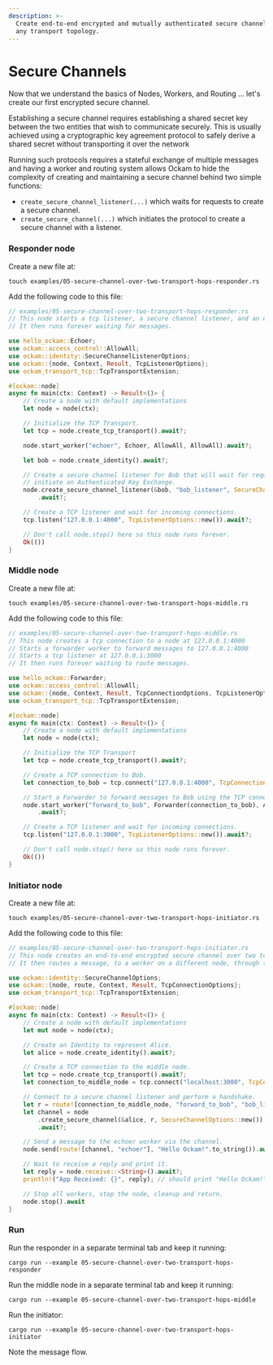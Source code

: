 ```yaml
---
description: >-
  Create end-to-end encrypted and mutually authenticated secure channels over
  any transport topology.
---
```


# Secure Channels

Now that we understand the basics of Nodes, Workers, and Routing ... let's create our first encrypted secure channel.

Establishing a secure channel requires establishing a shared secret key between the two entities that wish to communicate securely. This is usually achieved using a cryptographic key agreement protocol to safely derive a shared secret without transporting it over the network

Running such protocols requires a stateful exchange of multiple messages and having a worker and routing system allows Ockam to hide the complexity of creating and maintaining a secure channel behind two simple functions:

* `create_secure_channel_listener(...)` which waits for requests to create a secure channel.
* `create_secure_channel(...)` which initiates the protocol to create a secure channel with a listener.

### Responder node

Create a new file at:

```
touch examples/05-secure-channel-over-two-transport-hops-responder.rs
```

Add the following code to this file:

```rust
// examples/05-secure-channel-over-two-transport-hops-responder.rs
// This node starts a tcp listener, a secure channel listener, and an echoer worker.
// It then runs forever waiting for messages.

use hello_ockam::Echoer;
use ockam::access_control::AllowAll;
use ockam::identity::SecureChannelListenerOptions;
use ockam::{node, Context, Result, TcpListenerOptions};
use ockam_transport_tcp::TcpTransportExtension;

#[ockam::node]
async fn main(ctx: Context) -> Result<()> {
    // Create a node with default implementations
    let node = node(ctx);

    // Initialize the TCP Transport.
    let tcp = node.create_tcp_transport().await?;

    node.start_worker("echoer", Echoer, AllowAll, AllowAll).await?;

    let bob = node.create_identity().await?;

    // Create a secure channel listener for Bob that will wait for requests to
    // initiate an Authenticated Key Exchange.
    node.create_secure_channel_listener(&bob, "bob_listener", SecureChannelListenerOptions::new())
        .await?;

    // Create a TCP listener and wait for incoming connections.
    tcp.listen("127.0.0.1:4000", TcpListenerOptions::new()).await?;

    // Don't call node.stop() here so this node runs forever.
    Ok(())
}   
```

### Middle node

Create a new file at:

```
touch examples/05-secure-channel-over-two-transport-hops-middle.rs
```

Add the following code to this file:

```rust
// examples/05-secure-channel-over-two-transport-hops-middle.rs
// This node creates a tcp connection to a node at 127.0.0.1:4000
// Starts a forwarder worker to forward messages to 127.0.0.1:4000
// Starts a tcp listener at 127.0.0.1:3000
// It then runs forever waiting to route messages.

use hello_ockam::Forwarder;
use ockam::access_control::AllowAll;
use ockam::{node, Context, Result, TcpConnectionOptions, TcpListenerOptions};
use ockam_transport_tcp::TcpTransportExtension;

#[ockam::node]
async fn main(ctx: Context) -> Result<()> {
    // Create a node with default implementations
    let node = node(ctx);

    // Initialize the TCP Transport
    let tcp = node.create_tcp_transport().await?;

    // Create a TCP connection to Bob.
    let connection_to_bob = tcp.connect("127.0.0.1:4000", TcpConnectionOptions::new()).await?;

    // Start a Forwarder to forward messages to Bob using the TCP connection.
    node.start_worker("forward_to_bob", Forwarder(connection_to_bob), AllowAll, AllowAll)
        .await?;

    // Create a TCP listener and wait for incoming connections.
    tcp.listen("127.0.0.1:3000", TcpListenerOptions::new()).await?;

    // Don't call node.stop() here so this node runs forever.
    Ok(())
}
```

### Initiator node

Create a new file at:

```
touch examples/05-secure-channel-over-two-transport-hops-initiator.rs
```

Add the following code to this file:

```rust
// examples/05-secure-channel-over-two-transport-hops-initiator.rs
// This node creates an end-to-end encrypted secure channel over two tcp transport hops.
// It then routes a message, to a worker on a different node, through this encrypted channel.

use ockam::identity::SecureChannelOptions;
use ockam::{node, route, Context, Result, TcpConnectionOptions};
use ockam_transport_tcp::TcpTransportExtension;

#[ockam::node]
async fn main(ctx: Context) -> Result<()> {
    // Create a node with default implementations
    let mut node = node(ctx);

    // Create an Identity to represent Alice.
    let alice = node.create_identity().await?;

    // Create a TCP connection to the middle node.
    let tcp = node.create_tcp_transport().await?;
    let connection_to_middle_node = tcp.connect("localhost:3000", TcpConnectionOptions::new()).await?;

    // Connect to a secure channel listener and perform a handshake.
    let r = route![connection_to_middle_node, "forward_to_bob", "bob_listener"];
    let channel = node
        .create_secure_channel(&alice, r, SecureChannelOptions::new())
        .await?;

    // Send a message to the echoer worker via the channel.
    node.send(route![channel, "echoer"], "Hello Ockam!".to_string()).await?;

    // Wait to receive a reply and print it.
    let reply = node.receive::<String>().await?;
    println!("App Received: {}", reply); // should print "Hello Ockam!"

    // Stop all workers, stop the node, cleanup and return.
    node.stop().await
}
```

### Run

Run the responder in a separate terminal tab and keep it running:

```
cargo run --example 05-secure-channel-over-two-transport-hops-responder
```

Run the middle node in a separate terminal tab and keep it running:

```
cargo run --example 05-secure-channel-over-two-transport-hops-middle
```

Run the initiator:

```
cargo run --example 05-secure-channel-over-two-transport-hops-initiator
```

Note the message flow.
